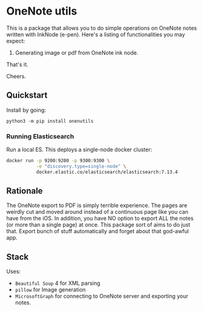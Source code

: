 # OneNote utils 
This is a package that allows you to do simple operations on OneNote notes written with InkNode (e-pen).
Here's a listing of functionalities you may expect:
1. Generating image or pdf from OneNote ink node. 

That's it. 

Cheers.

## Quickstart 
Install by going:
```
python3 -m pip install onenutils
```
### Running Elasticsearch
Run a local ES. This deploys a single-node docker cluster:
```bash
docker run -p 9200:9200 -p 9300:9300 \
           -e "discovery.type=single-node" \
           docker.elastic.co/elasticsearch/elasticsearch:7.13.4
```
## Rationale 
The OneNote export to PDF is simply terrible experience. The pages are weirdly cut and moved around instead of a continuous page like you can have from the iOS. In addition, you have NO option to export ALL the notes (or more than a single page) at once. 
This package sort of aims to do just that. Export bunch of stuff automatically and forget about that god-awful app.

## Stack
Uses:
- `Beautiful Soup` 4 for XML parsing 
- `pillow` for Image generation
- `MicrosoftGraph` for connecting to OneNote server and exporting your notes. 